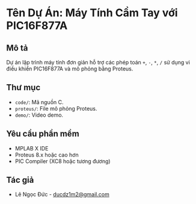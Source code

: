 # Tên Dự Án: Máy Tính Cầm Tay với PIC16F877A

## Mô tả
Dự án lập trình máy tính đơn giản hỗ trợ các phép toán `+`, `-`, `*`, `/` sử dụng vi điều khiển PIC16F877A và mô phỏng bằng Proteus.

## Thư mục
- `code/`: Mã nguồn C.
- `proteus/`: File mô phỏng Proteus.
- `demo/`: Video demo.

## Yêu cầu phần mềm
- MPLAB X IDE
- Proteus 8.x hoặc cao hơn
- PIC Compiler (XC8 hoặc tương đương)


## Tác giả
- Lê Ngọc Đức - ducdz1m2@gmail.com
